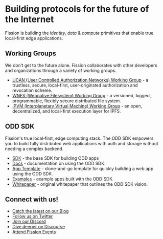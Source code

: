 # Building protocols for the future of the Internet

Fission is building the _identity_, _data_ & _compute_ primitives that enable true local-first edge applications.

## Working Groups

We don't get to the future alone. Fission collaborates with other developers and organizations through a variety of working groups.

- [UCAN (User Controlled Authorization Networks) Working Group](https://github.com/ucan-wg) - a trustless, secure, local-first, user-originated authorization and revocation scheme.
- [WNFS (Webnative Filesystem) Working Group](https://github.com/wnfs-wg/) - a versioned, logged, programmable, flexibly secure distributed file system.
- [IPVM (Interplanetary Virtual Machine) Working Group](https://github.com/ipvm-wg) - an open, decentralized, and local-first execution layer for IPFS.

## ODD SDK
Fission's true local-first, edge computing stack. The ODD SDK empowers you to build fully distributed web applications with auth and storage without needing a complex backend.

- [SDK](https://github.com/oddsdk/ts-odd) - the base SDK for building ODD apps
- [Docs](https://docs.odd.dev/) - documentation on using the ODD SDK
- [App Template](https://github.com/oddsdk/odd-app-template) - clone-and-go template for quickly building a web app using the ODD SDK.
- [Examples](https://github.com/oddsdk/odd-app-template) - example apps built with the ODD SDK.
- [Whitepaper](https://github.com/fission-codes/whitepaper) - original whitepaper that outlines the ODD SDK vision.

## Connect with us!

- [Catch the latest on our Blog](https://fission.codes/blog/)
- [Follow us on Twitter](https://twitter.com/FISSIONcodes)
- [Join our Discord](https://fission.codes/discord)
- [Dive deeper on Discourse](https://talk.fission.codes/)
- [Attend Fission Events](https://lu.ma/fission-online-events)
